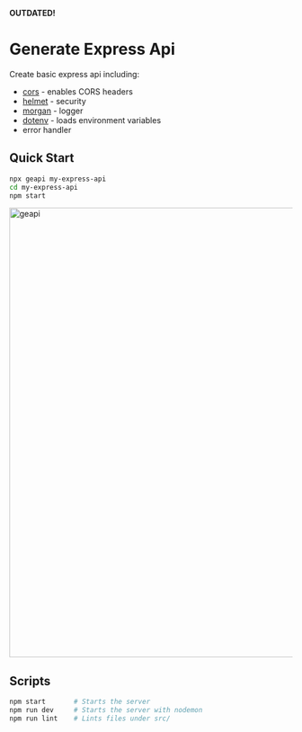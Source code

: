 **OUTDATED!**

# Generate Express Api

Create basic express api including:

- [cors](https://github.com/expressjs/cors) - enables CORS headers
- [helmet](https://github.com/helmetjs/helmet) - security
- [morgan](https://github.com/expressjs/morgan) - logger
- [dotenv](https://github.com/motdotla/dotenv) - loads environment variables
- error handler

## Quick Start

```sh
npx geapi my-express-api
cd my-express-api
npm start
```

<p align='left'>
<img src='https://i.imgur.com/Lpcgx9P.gif' width='800' alt='geapi'>
</p>

## Scripts
```sh
npm start       # Starts the server
npm run dev     # Starts the server with nodemon
npm run lint    # Lints files under src/
```
